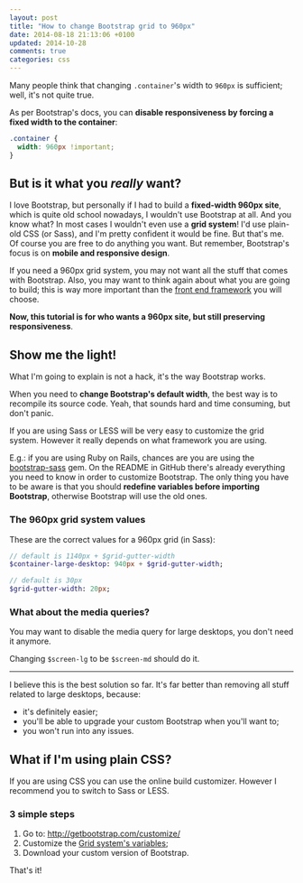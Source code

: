 ```yaml
---
layout: post
title: "How to change Bootstrap grid to 960px"
date: 2014-08-18 21:13:06 +0100
updated: 2014-10-28
comments: true
categories: css
---
```


Many people think that changing `.container`'s width to `960px` is sufficient; well, it's not quite true.

As per Bootstrap's docs, you can **disable responsiveness by forcing a fixed width to the container**:

``` css
.container {
  width: 960px !important;
}
```


## But is it what you *really* want?

I love Bootstrap, but personally if I had to build a **fixed-width 960px site**, which is quite old school nowadays, I wouldn't use Bootstrap at all. And you know what? In most cases I wouldn't even use a **grid system**! I'd use plain-old CSS (or Sass), and I'm pretty confident it would be fine. But that's me. Of course you are free to do anything you want. But remember, Bootstrap's focus is on **mobile and responsive design**.

If you need a 960px grid system, you may not want all the stuff that comes with Bootstrap. Also, you may want to think again about what you are going to build; this is way more important than the [front end framework](https://usablica.github.io/front-end-frameworks/compare.html) you will choose.

**Now, this tutorial is for who wants a 960px site, but still preserving responsiveness**.


## Show me the light!

What I'm going to explain is not a hack, it's the way Bootstrap works.

When you need to **change Bootstrap's default width**, the best way is to recompile its source code. Yeah, that sounds hard and time consuming, but don't panic.

If you are using Sass or LESS will be very easy to customize the grid system. However it really depends on what framework you are using.

E.g.: if you are using Ruby on Rails, chances are you are using the [bootstrap-sass][bootstrap-sass] gem. On the README in GitHub there's already everything you need to know in order to customize Bootstrap. The only thing you have to be aware is that you should **redefine variables before importing Bootstrap**, otherwise Bootstrap will use the old ones.


### The 960px grid system values

These are the correct values for a 960px grid (in Sass):

``` sass
// default is 1140px + $grid-gutter-width
$container-large-desktop: 940px + $grid-gutter-width;

// default is 30px
$grid-gutter-width: 20px;
```


### What about the media queries?

You may want to disable the media query for large desktops, you don't need it anymore.

Changing `$screen-lg` to be `$screen-md` should do it.

---

I believe this is the best solution so far. It's far better than removing all stuff related to large desktops, because:

- it's definitely easier;
- you'll be able to upgrade your custom Bootstrap when you'll want to;
- you won't run into any issues.


## What if I'm using plain CSS?

If you are using CSS you can use the online build customizer. However I recommend you to switch to Sass or LESS.

### 3 simple steps

1. Go to: http://getbootstrap.com/customize/
2. Customize the [Grid system's variables](http://getbootstrap.com/customize/#grid-system);
3. Download your custom version of Bootstrap.

That's it!

[bootstrap-sass]: https://github.com/twbs/bootstrap-sass